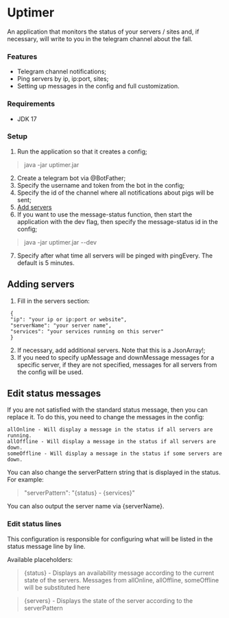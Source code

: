# Uptimer

An application that monitors the status of your servers / sites and, if necessary, will write to you in the telegram channel about the fall.

### Features
- Telegram channel notifications;
- Ping servers by ip, ip:port, sites;
- Setting up messages in the config and full customization.

### Requirements
- JDK 17

### Setup
1. Run the application so that it creates a config;
> java -jar uptimer.jar
2. Create a telegram bot via @BotFather;
3. Specify the username and token from the bot in the config;
4. Specify the id of the channel where all notifications about pigs will be sent;
5. [Add servers](https://github.com/dadowl/uptimer#adding-servers)
6. If you want to use the message-status function, then start the application with the dev flag, then specify the message-status id in the config;
> java -jar uptimer.jar --dev
7. Specify after what time all servers will be pinged with pingEvery. The default is 5 minutes.

## Adding servers
1. Fill in the servers section:
```
 { 
 "ip": "your ip or ip:port or website",
 "serverName": "your server name",
 "services": "your services running on this server"
 }
```
2. If necessary, add additional servers. Note that this is a JsonArray!;
3. If you need to specify upMessage and downMessage messages for a specific server, if they are not specified, messages for all servers from the config will be used.

## Edit status messages
If you are not satisfied with the standard status message, then you can replace it.
To do this, you need to change the messages in the config:
```
allOnline - Will display a message in the status if all servers are running.
allOffline - Will display a message in the status if all servers are down.
someOffline - Will display a message in the status if some servers are down.
```
You can also change the serverPattern string that is displayed in the status.
For example:
> "serverPattern": "{status} - {services}"

You can also output the server name via {serverName}.

### Edit status lines
This configuration is responsible for configuring what will be listed in the status message line by line.

Available placeholders:
>{status} - Displays an availability message according to the current state of the servers. Messages from allOnline, allOffline, someOffline will be substituted here

>{servers} - Displays the state of the server according to the serverPattern
